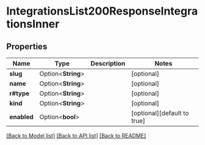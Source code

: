 # IntegrationsList200ResponseIntegrationsInner

## Properties

Name | Type | Description | Notes
------------ | ------------- | ------------- | -------------
**slug** | Option<**String**> |  | [optional]
**name** | Option<**String**> |  | [optional]
**r#type** | Option<**String**> |  | [optional]
**kind** | Option<**String**> |  | [optional]
**enabled** | Option<**bool**> |  | [optional][default to true]

[[Back to Model list]](../README.md#documentation-for-models) [[Back to API list]](../README.md#documentation-for-api-endpoints) [[Back to README]](../README.md)


